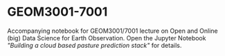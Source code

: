 # GEOM3001-7001
Accompanying notebook for GEOM3001/7001 lecture on Open and Online (big) Data Science for Earth Observation.
Open the Jupyter Notebook _"Building a cloud based pasture prediction stack"_ for details.
